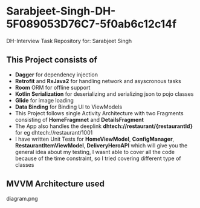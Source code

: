 # Sarabjeet-Singh-DH-5F089053D76C7-5f0ab6c12c14f
DH-Interview Task Repository for: Sarabjeet Singh

## This Project consists of
* **Dagger** for dependency injection
* **Retrofit** and **RxJava2** for handling network and asyscronous tasks
* **Room** ORM for offline support
* **Kotlin Serialization** for deserializing and serializing json to pojo classes
* **Glide** for image loading
* **Data Binding** for Binding UI to ViewModels
* This Project follows single Activity Architecture with two Fragments 
consisting of **HomeFragmnet** and **DetailsFragment**
* The App also handles the deeplink **dhtech://restaurant/{restaurantId}**
for eg dhtech://restaurant/1001
* I have written Unit Tests for **HomeViewModel**, **ConfigManager**, **RestaurantItemViewModel**, **DeliveryHeroAPI**
which will give you the general idea about my testing, I wasnt able to cover all the code because of the time constraint, 
so I tried covering different type of classes


## MVVM Architecture used
diagram.png
